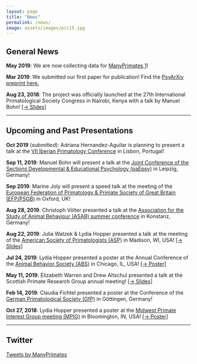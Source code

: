 ```yaml
---
layout: page
title: "News"
permalink: /news/
image: assets/images/pic15.jpg
---
```


## General News

**May 2019**: We are now collecting data for [ManyPrimates 1](/mp1)!

**Mar 2019**: We submitted our first paper for publication! Find the [PsyArXiv preprint here.](https://psyarxiv.com/3xu7q/)

**Aug 23, 2018**: The project was officially launched at the 27th International Primatological Society Congress in Nairobi, Kenya with a talk by Manuel Bohn! [[&rarr;&nbsp;Slides]](/assets/conferences/IPS2018_Bohn.pdf)

***

## Upcoming and Past Presentations

**Oct 2019** (*submitted*): Adriana Hernandez-Aguilar is planning to present a talk at the [VII Iberian Primatology Conference](https://7cip.apprimatologia.pt) in Lisbon, Portugal!

**Sep 11, 2019**: Manuel Bohn will present a talk at the [Joint Conference of the Sections Developmental & Educational Psychology (paEpsy)](http://paepsy-meeting.de/) in Leipzig, Germany!

**Sep 2019**: Marine Joly will present a speed talk at the meeting of the [European Federation of Primatology & Primate Society of Great Britain (EFP/PSGB)](https://www.efp-psgb2019.com/) in Oxford, UK!

**Aug 28, 2019**: Christoph Völter presented a talk at the [Association for the Study of Animal Behaviour (ASAB) summer conference](https://www.uni-konstanz.de/asab-summer-2019/) in Konstanz, Germany!

**Aug 22, 2019**: Julia Watzek & Lydia Hopper presented a talk at the meeting of the [American Society of Primatologists (ASP)](https://asp.org/meetings/conference.cfm) in Madison, WI, USA! [[&rarr; Slides]](/assets/conferences/ASP2019_Watzek_Hopper.pdf)

**Jul 24, 2019**: Lydia Hopper presented a poster at the Annual Conference of the [Animal Behavior Society (ABS)](http://www.animalbehaviorsociety.org/2019/) in Chicago, IL, USA! [[&rarr; Poster]](/assets/conferences/ABS2019_Hopper.pdf)

**May 11, 2019**: Elizabeth Warren and Drew Altschul presented a talk at the Scottish Primate Research Group annual meeting! [[&rarr;&nbsp;Slides]](/assets/conferences/SPRG2019_Warren_Altschul.pdf)

**Feb 14, 2019**: Claudia Fichtel presented a poster at the Conference of the [German Primatological Society (GfP)](https://www.gf-primatologie.de/english/meetings) in Göttingen, Germany! 

**Oct 27, 2018**: Lydia Hopper presented a poster at the [Midwest Primate Interest Group meeting (MPIG)](https://midwestprimates.org) in Bloomington, IN, USA! [[&rarr; Poster]](/assets/conferences/MPIG2018_Hopper.pdf)

***

## Twitter

<a class="twitter-timeline" data-width="400" data-height="600" data-theme="light" data-link-color="#1AA82B" href="https://twitter.com/ManyPrimates?ref_src=twsrc%5Etfw">Tweets by ManyPrimates</a> <script async src="https://platform.twitter.com/widgets.js" charset="utf-8"></script>



